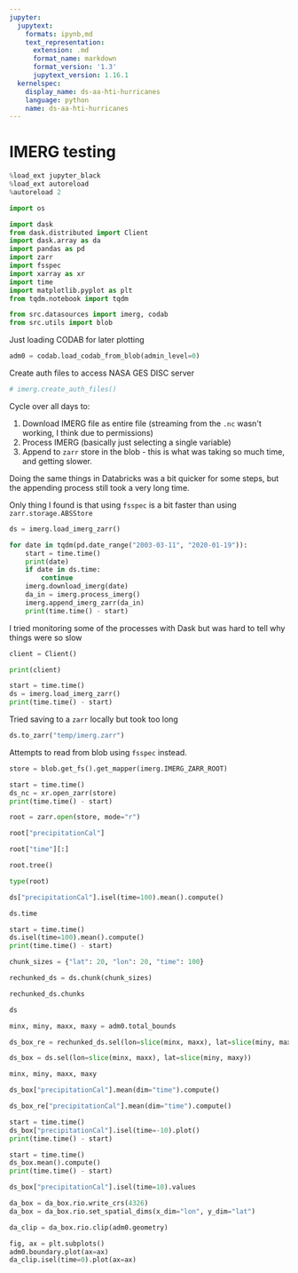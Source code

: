 ```yaml
---
jupyter:
  jupytext:
    formats: ipynb,md
    text_representation:
      extension: .md
      format_name: markdown
      format_version: '1.3'
      jupytext_version: 1.16.1
  kernelspec:
    display_name: ds-aa-hti-hurricanes
    language: python
    name: ds-aa-hti-hurricanes
---
```


# IMERG testing

```python
%load_ext jupyter_black
%load_ext autoreload
%autoreload 2
```

```python
import os

import dask
from dask.distributed import Client
import dask.array as da
import pandas as pd
import zarr
import fsspec
import xarray as xr
import time
import matplotlib.pyplot as plt
from tqdm.notebook import tqdm

from src.datasources import imerg, codab
from src.utils import blob
```

Just loading CODAB for later plotting

```python
adm0 = codab.load_codab_from_blob(admin_level=0)
```

Create auth files to access NASA GES DISC server

```python
# imerg.create_auth_files()
```

Cycle over all days to:

1. Download IMERG file as entire file (streaming from the `.nc` wasn't working,
I think due to permissions)
2. Process IMERG (basically just selecting a single variable)
3. Append to `zarr` store in the blob -
this is what was taking so much time, and getting slower.

Doing the same things in Databricks was a bit quicker for some steps,
but the appending process still took a very long time.

Only thing I found is that using `fsspec` is a bit faster than using
`zarr.storage.ABSStore`

```python
ds = imerg.load_imerg_zarr()

for date in tqdm(pd.date_range("2003-03-11", "2020-01-19")):
    start = time.time()
    print(date)
    if date in ds.time:
        continue
    imerg.download_imerg(date)
    da_in = imerg.process_imerg()
    imerg.append_imerg_zarr(da_in)
    print(time.time() - start)
```

I tried monitoring some of the processes with Dask but was
hard to tell why things were so slow

```python
client = Client()
```

```python
print(client)
```

```python
start = time.time()
ds = imerg.load_imerg_zarr()
print(time.time() - start)
```

Tried saving to a `zarr` locally but took too long

```python
ds.to_zarr("temp/imerg.zarr")
```

Attempts to read from blob using `fsspec` instead.

```python
store = blob.get_fs().get_mapper(imerg.IMERG_ZARR_ROOT)
```

```python
start = time.time()
ds_nc = xr.open_zarr(store)
print(time.time() - start)
```

```python
root = zarr.open(store, mode="r")
```

```python
root["precipitationCal"]
```

```python
root["time"][:]
```

```python
root.tree()
```

```python
type(root)
```

```python
ds["precipitationCal"].isel(time=100).mean().compute()
```

```python
ds.time
```

```python
start = time.time()
ds.isel(time=100).mean().compute()
print(time.time() - start)
```

```python
chunk_sizes = {"lat": 20, "lon": 20, "time": 100}

rechunked_ds = ds.chunk(chunk_sizes)
```

```python
rechunked_ds.chunks
```

```python
ds
```

```python
minx, miny, maxx, maxy = adm0.total_bounds
```

```python
ds_box_re = rechunked_ds.sel(lon=slice(minx, maxx), lat=slice(miny, maxy))
```

```python
ds_box = ds.sel(lon=slice(minx, maxx), lat=slice(miny, maxy))
```

```python
minx, miny, maxx, maxy
```

```python
ds_box["precipitationCal"].mean(dim="time").compute()
```

```python
ds_box_re["precipitationCal"].mean(dim="time").compute()
```

```python
start = time.time()
ds_box["precipitationCal"].isel(time=-10).plot()
print(time.time() - start)
```

```python
start = time.time()
ds_box.mean().compute()
print(time.time() - start)
```

```python
ds_box["precipitationCal"].isel(time=10).values
```

```python
da_box = da_box.rio.write_crs(4326)
da_box = da_box.rio.set_spatial_dims(x_dim="lon", y_dim="lat")
```

```python
da_clip = da_box.rio.clip(adm0.geometry)
```

```python
fig, ax = plt.subplots()
adm0.boundary.plot(ax=ax)
da_clip.isel(time=0).plot(ax=ax)
```

```python

```
